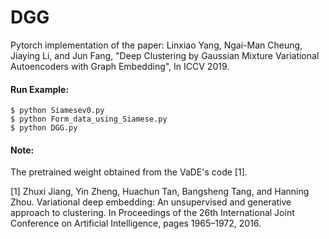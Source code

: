 # DGG
Pytorch implementation of the paper:
Linxiao Yang, Ngai-Man Cheung, Jiaying Li, and Jun Fang, "Deep Clustering by Gaussian Mixture Variational Autoencoders with Graph Embedding", In ICCV 2019.

#### Run Example:
```
$ python Siamesev0.py
$ python Form_data_using_Siamese.py
$ python DGG.py
```
#### Note: 
The pretrained weight obtained from the VaDE's code [1].

[1] Zhuxi Jiang, Yin Zheng, Huachun Tan, Bangsheng Tang, and Hanning Zhou. Variational deep embedding: An unsupervised and generative approach to clustering. In Proceedings of the 26th International Joint Conference on Artificial Intelligence, pages 1965–1972, 2016.


